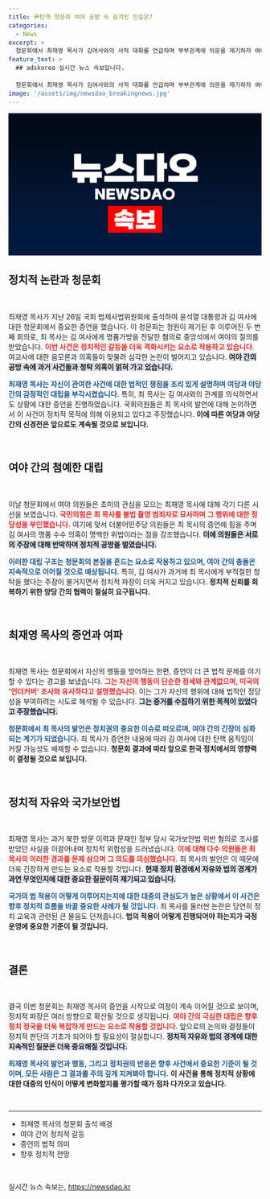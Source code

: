 ```yaml
---
title: 尹탄핵 청문회 여야 공방 속 숨겨진 진실은?
categories:
  - News
excerpt: >
  청문회에서 최재영 목사가 김여사와의 사적 대화를 언급하며 부부관계에 의문을 제기하자 여야의 공방이 격렬히 벌어졌다. 비극적 코미디라는 비난 속, 김여사 수수 논란은 더욱 가열되고 있다.
feature_text: >
  ## adskorea 실시간 뉴스 속보입니다.

  청문회에서 최재영 목사가 김여사와의 사적 대화를 언급하며 부부관계에 의문을 제기하자 여야의 공방이 격렬히 벌어졌다. 비극적 코미디라는 비난 속, 김여사 수수 논란은 더욱 가열되고 있다.
image: '/assets/img/newsdao_breakingnews.jpg'
---
```


<p><img src="/assets/img/newsdao_breakingnews.jpg" alt="adskorea 속보" /></p>

<h2 data-ke-size="size26">정치적 논란과 청문회</h2>

<p data-ke-size="size16">&nbsp;</p>

<p>최재영 목사가 지난 26일 국회 법제사법위원회에 출석하여 윤석열 대통령과 김 여사에 대한 청문회에서 중요한 증언을 했습니다. 이 청문회는 청원이 제기된 후 이루어진 두 번째 회의로, 최 목사는 김 여사에게 명품가방을 전달한 혐의로 중앙석에서 여야의 질의를 받았습니다. <b><span style="color: #ee2323;">이번 사건은 정치적인 갈등을 더욱 격화시키는 요소로 작용하고 있습니다.</span></b> 여교사에 대한 음모론과 의혹들이 맞물려 심각한 논란이 벌어지고 있습니다. <b><span style="background-color: #21538527;">여야 간의 공방 속에 과거 사건들과 청탁 의혹이 얽혀 가고 있습니다.</span></b></p>

<p><b><span style="color: #1a5490;">최재영 목사는 자신이 관여한 사건에 대한 법적인 쟁점을 조리 있게 설명하며 여당과 야당 간의 감정적인 대립을 부각시켰습니다.</span></b> 특히, 최 목사는 김 여사와의 관계를 의식하면서도 상황에 대한 증언을 진행하였습니다. 국회의원들은 최 목사의 발언에 대해 논의하면서 이 사건이 정치적 목적에 의해 이용되고 있다고 주장했습니다. <b>이에 따른 여당과 야당 간의 신경전은 앞으로도 계속될 것으로 보입니다.</b></p>

<p data-ke-size="size16">&nbsp;</p>

<h2 data-ke-size="size26">여야 간의 첨예한 대립</h2>

<p data-ke-size="size16">&nbsp;</p>

<p>이날 청문회에서 여야 의원들은 초미의 관심을 모으는 최재영 목사에 대해 각기 다른 시선을 보였습니다. <b><span style="color: #ee2323;">국민의힘은 최 목사를 불법 촬영 범죄자로 묘사하며 그 행위에 대한 정당성을 부인했습니다.</span></b> 여기에 맞서 더불어민주당 의원들은 최 목사의 증언에 힘을 주며 김 여사의 명품 수수 의혹이 명백한 위법이라는 점을 강조했습니다. <b><span style="background-color: #21538527;">이에 의원들은 서로의 주장에 대해 반박하며 정치적 공방을 벌였습니다.</span></b></p>

<p><b><span style="color: #1a5490;">이러한 대립 구조는 청문회의 본질을 흔드는 요소로 작용하고 있으며, 여야 간의 충돌은 지속적으로 이어질 것으로 예상됩니다.</span></b> 특히, 김 여사가 과거에 최 목사에게 부적절한 청탁을 했다는 주장이 불거지면서 정치적 파장이 더욱 커지고 있습니다. <b>정치적 신뢰를 회복하기 위한 양당 간의 협력이 절실히 요구됩니다.</b></p>

<p data-ke-size="size16">&nbsp;</p>

<h2 data-ke-size="size26">최재영 목사의 증언과 여파</h2>

<p data-ke-size="size16">&nbsp;</p>

<p>최재영 목사는 청문회에서 자신의 행동을 방어하는 한편, 증언이 더 큰 법적 문제를 야기할 수 있다는 경고를 보냈습니다. <b><span style="color: #ee2323;">그는 자신의 행동이 단순한 정세와 관계없으며, 미국의 '언더커버' 조사와 유사하다고 설명했습니다.</span></b> 이는 그가 자신의 행위에 대해 법적인 정당성을 부여하려는 시도로 해석될 수 있습니다. <b><span style="background-color: #21538527;">그는 증거를 수집하기 위한 목적이 있었다고 주장했습니다.</span></b></p>

<p><b><span style="color: #1a5490;">청문회에서 최 목사의 발언은 정치권의 중요한 이슈로 떠오르며, 여야 간의 긴장이 심화되는 계기가 되었습니다.</span></b> 최 목사가 증언한 내용에 따라 김 여사에 대한 탄핵 움직임이 커질 가능성도 배제할 수 없습니다. <b>청문회 결과에 따라 앞으로 한국 정치에서의 영향력이 결정될 것으로 보입니다.</b></p>

<p data-ke-size="size16">&nbsp;</p>

<h2 data-ke-size="size26">정치적 자유와 국가보안법</h2>

<p data-ke-size="size16">&nbsp;</p>

<p>최재영 목사는 과거 북한 방문 이력과 문재인 정부 당시 국가보안법 위반 혐의로 조사를 받았던 사실을 이끌어내며 정치적 위험성을 드러냈습니다. <b><span style="color: #ee2323;">이에 대해 다수 의원들은 최 목사의 이러한 경과를 문제 삼으며 그 의도를 의심했습니다.</span></b> 최 목사의 발언은 이 때문에 더욱 긴장하게 만드는 요소로 작용할 것입니다. <b><span style="background-color: #21538527;">현재 정치 환경에서 자유와 법의 경계가 과연 무엇인지에 대한 중요한 질문이히 제기되고 있습니다.</span></b></p>

<p><b><span style="color: #1a5490;">국가의 법 적용이 어떻게 이루어지는지에 대한 대중의 관심도가 높은 상황에서 이 사건은 향후 정치적 흐름을 바꿀 중요한 사례가 될 것입니다.</span></b> 최 목사를 둘러싼 논란은 당연히 정치 교육과 관련된 큰 물음도 던져줍니다. <b>법의 적용이 어떻게 진행되어야 하는지가 국정 운영에 중요한 기준이 될 것입니다.</b></p>

<p data-ke-size="size16">&nbsp;</p>

<h2 data-ke-size="size26">결론</h2>

<p data-ke-size="size16">&nbsp;</p>

<p>결국 이번 청문회는 최재영 목사의 증언을 시작으로 여정이 계속 이어질 것으로 보이며, 정치적 파장은 여러 방향으로 확산될 것으로 생각됩니다. <b><span style="color: #ee2323;">여야 간의 극심한 대립은 향후 정치 정국을 더욱 복잡하게 만드는 요소로 작용할 것입니다.</span></b> 앞으로의 논의와 결정들이 정치적 판단의 기초가 되어야 할 필요성이 절실합니다. <b><span style="background-color: #21538527;">정치적 자유와 법의 경계에 대한 지속적인 질문은 더욱 중요해질 것입니다.</span></b></p>

<p><b><span style="color: #1a5490;">최재영 목사의 발언과 행동, 그리고 정치권의 반응은 향후 사건에서 중요한 기준이 될 것이며, 모든 사람은 그 결과를 주의 깊게 지켜봐야 합니다.</span></b> <b>이 사건을 통해 정치적 상황에 대한 대중의 인식이 어떻게 변화할지를 평가할 때가 점차 다가오고 있습니다.</b> </p>

<p data-ke-size="size16">&nbsp;</p>

<hr />

<ul>
    <li>최재영 목사의 청문회 출석 배경</li>
    <li>여야 간의 정치적 갈등</li>
    <li>증언의 법적 의미</li>
    <li>향후 정치적 전망</li>
</ul>

<p data-ke-size="size16">&nbsp;</p>
실시간 뉴스 속보는, <a href="https://newsdao.kr" rel="dofollow">https://newsdao.kr</a>



